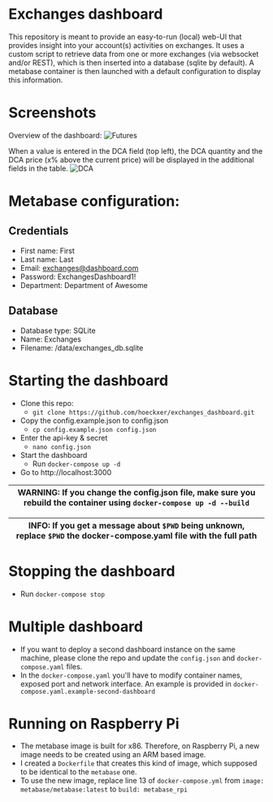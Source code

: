 # Exchanges dashboard

This repository is meant to provide an easy-to-run (local) web-UI that provides insight into your account(s) activities on exchanges. It uses a custom script to retrieve data from one or more exchanges (via websocket and/or REST), which is then inserted into a database (sqlite by default). A metabase container is then launched with a default configuration to display this information.

# Screenshots

Overview of the dashboard:
![Futures](images/futures.png?raw=true "Futures")

When a value is entered in the DCA field (top left), the DCA quantity and the DCA price (x% above the current price) will be displayed in the additional fields in the table.
![DCA](images/dca.png?raw=true "DCA")

# Metabase configuration:

## Credentials
* First name: First
* Last name: Last
* Email: exchanges@dashboard.com
* Password: ExchangesDashboard1!
* Department: Department of Awesome

## Database
* Database type: SQLite
* Name: Exchanges
* Filename: /data/exchanges_db.sqlite

# Starting the dashboard
* Clone this repo:
  * `git clone https://github.com/hoeckxer/exchanges_dashboard.git`
* Copy the config.example.json to config.json
  * `cp config.example.json config.json`
* Enter the api-key & secret
  * `nano config.json`
* Start the dashboard
  * Run `docker-compose up -d`
* Go to http://localhost:3000

| WARNING: If you change the config.json file, make sure you rebuild the container using `docker-compose up -d --build` |
| --- |

| INFO: If you get a message about `$PWD` being unknown, replace `$PWD` the docker-compose.yaml file with the full path |
| --- |

# Stopping the dashboard
* Run `docker-compose stop`

# Multiple dashboard
* If you want to deploy a second dashboard instance on the same machine, please clone the repo and update the `config.json` and `docker-compose.yaml` files.
* In the `docker-compose.yaml` you'll have to modify container names, exposed port and network interface. An example is provided in `docker-compose.yaml.example-second-dashboard` 

# Running on Raspberry Pi
* The metabase image is built for x86.
Therefore, on Raspberry Pi, a new image needs to be created using an ARM based image.
* I created a `Dockerfile` that creates this kind of image, which supposed to be identical to the `metabase` one.
* To use the new image, replace line 13 of `docker-compose.yml` from `image: metabase/metabase:latest` to `build: metabase_rpi`